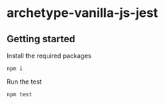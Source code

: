 # archetype-vanilla-js-jest

## Getting started

Install the required packages

```
npm i
```

Run the test

```
npm test
```
